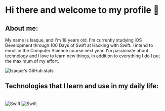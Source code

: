 # Hi there and welcome to my profile 👋

## About me:

My name is Isaque, and I'm 18 years old. I'm currently studying iOS Development through 100 Days of Swift at Hacking with Swift. I intend to enroll in the Computer Science course next year. I'm passionate about technology and I love to learn new things, in addition to everything I do I put the maximum of my effort.

![Isaque's GitHub stats](https://github-readme-stats.vercel.app/api?username=isaqueDaSilva&show_icons=true&theme=radical)

## Technologies that I learn and use in my daily life:
<div style="display: inline_block"><br/>
    <img align="center" alt="Swift" scr="https://img.shields.io/badge/Swift-FA7343?style=for-the-badge&logo=swift&logoColor=white" />
        <img align="center" alt="Swift" scr="https://img.shields.io/badge/Swift-FA7343?style=for-the-badge&logo=swift&logoColor=white" />
</div>
<!--
**isaqueDaSilva/isaqueDaSilva** is a ✨ _special_ ✨ repository because its `README.md` (this file) appears on your GitHub profile.

Here are some ideas to get you started:

- 🔭 I’m currently working on ...
- 🌱 I’m currently learning ...
- 👯 I’m looking to collaborate on ...
- 🤔 I’m looking for help with ...
- 💬 Ask me about ...
- 📫 How to reach me: ...
- 😄 Pronouns: ...
- ⚡ Fun fact: ...
-->

